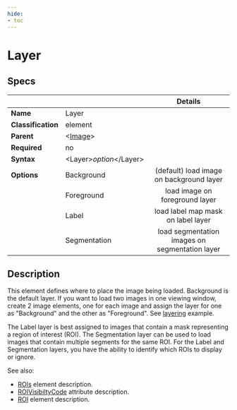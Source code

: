 ```yaml
---
hide:
- toc
---
```

<!-- let javascript handle toc on left sidebar -->
# Layer

## Specs

| ||Details|
|---|---|:---:|
| **Name** | Layer ||
| **Classification** | element ||
| **Parent** | <[Image](index.md)\> ||
| **Required** | no ||
| **Syntax** | <Layer\>*option*</Layer\> |  |
| **Options** | Background | (default) load image on background layer|
|             | Foreground |load image on foreground layer |
|             | Label |load label map mask on label layer |
|             | Segmentation |load segmentation images on segmentation layer |

## Description

This element defines where to place the image being loaded.
Background is the default layer. If you want to load two images in one viewing window,
create 2 image elements, one for each image and assign the layer for one as "Background" and the other as "Foreground".
See [layering](../../examples/example_layering.md) example.

The Label layer is best assigned to images that contain a mask representing a region of interest (ROI).
The Segmentation layer can be used to load images that contain multiple segments for the same ROI.
For the Label and Segmentation layers, you have the ability to identify which ROIs to display or ignore.

See also:

- [ROIs](rois/index.md) element description.
- [ROIVisibiltyCode](rois/roi_visibility_code.md) attribute description.
- [ROI](rois/roi.md) element description.
